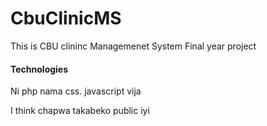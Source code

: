 # CbuClinicMS
This is CBU clininc Managemenet System
Final year project

#### Technologies ###
Ni php nama css. javascript vija

I think chapwa takabeko public iyi
